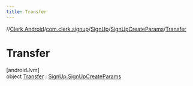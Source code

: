```yaml
---
title: Transfer
---
```

//[Clerk Android](../../../../../index.html)/[com.clerk.signup](../../../index.html)/[SignUp](../../index.html)/[SignUpCreateParams](../index.html)/[Transfer](index.html)



# Transfer



[androidJvm]\
object [Transfer](index.html) : [SignUp.SignUpCreateParams](../index.html)



